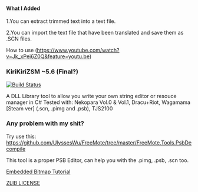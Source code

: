 #### What I Added
1.You can extract trimmed text into a text file.

2.You can import the text file that have been translated and save them as .SCN files.

How to use (https://www.youtube.com/watch?v=Jk_xPei6Z0Q&feature=youtu.be)

### KiriKiriZSM ~5.6 (Final?)
[![Build Status](https://travis-ci.org/ForumHulp/pageaddon.svg?branch=master)](http://vnx.uvnworks.com)

A DLL Library tool to allow you write your own string editor or resouce manager in C#
Tested with: Nekopara Vol.0 & Vol.1, Dracu+Riot, Wagamama [Steam ver] (.scn, .pimg and .psb), TJS2100

### Any problem with my shit?
Try use this: https://github.com/UlyssesWu/FreeMote/tree/master/FreeMote.Tools.PsbDecompile

This tool is a proper PSB Editor, can help you with the .pimg, .psb, .scn too.


[Embedded Bitmap Tutorial](https://youtu.be/2OlgmNdK5UU)

[ZLIB LICENSE](https://raw.githubusercontent.com/marcussacana/KrKrZSceneManager/master/KrKrSceneManager/Zlib/license.txt)
